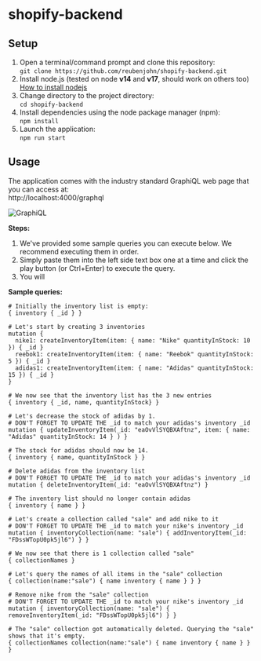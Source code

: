 # shopify-backend

## Setup

1. Open a terminal/command prompt and clone this repository:  
   `git clone https://github.com/reubenjohn/shopify-backend.git`
2. Install node.js (tested on node **v14** and **v17**, should work on others too)  
   [How to install nodejs](https://nodejs.dev/learn/how-to-install-nodejs)
3. Change directory to the project directory:  
   `cd shopify-backend`
4. Install dependencies using the node package manager (npm):  
   `npm install`
5. Launch the application:  
   `npm run start`

## Usage
The application comes with the industry standard GraphiQL web page that you can access at:  
http://localhost:4000/graphql

![GraphiQL](screenshots/graphiql-docs.png)

**Steps:**
1. We've provided some sample queries you can execute below. We recommend executing them in order.
2. Simply paste them into the left side text box one at a time and click the play button (or Ctrl+Enter) to execute the query.
3. You will 

**Sample queries:**

    # Initially the inventory list is empty:
    { inventory { _id } }

    # Let's start by creating 3 inventories
    mutation {
      nike1: createInventoryItem(item: { name: "Nike" quantityInStock: 10 }) { _id }
      reebok1: createInventoryItem(item: { name: "Reebok" quantityInStock: 5 }) { _id }
      adidas1: createInventoryItem(item: { name: "Adidas" quantityInStock: 15 }) { _id }
    }

    # We now see that the inventory list has the 3 new entries
    { inventory { _id, name, quantityInStock} }
    
    # Let's decrease the stock of adidas by 1.
    # DON'T FORGET TO UPDATE THE _id to match your adidas's inventory _id
    mutation { updateInventoryItem(_id: "eaOvVlSYQBXAftnz", item: { name: "Adidas" quantityInStock: 14 } ) }
    
    # The stock for adidas should now be 14.
    { inventory { name, quantityInStock } }
    
    # Delete adidas from the inventory list
    # DON'T FORGET TO UPDATE THE _id to match your adidas's inventory _id
    mutation { deleteInventoryItem(_id: "eaOvVlSYQBXAftnz") }

    # The inventory list should no longer contain adidas
    { inventory { name } }
    
    # Let's create a collection called "sale" and add nike to it
    # DON'T FORGET TO UPDATE THE _id to match your nike's inventory _id
    mutation { inventoryCollection(name: "sale") { addInventoryItem(_id: "FDssWTopU0pk5jl6") } }
    
    # We now see that there is 1 collection called "sale"
    { collectionNames }
    
    # Let's query the names of all items in the "sale" collection
    { collection(name:"sale") { name inventory { name } } }
    
    # Remove nike from the "sale" collection
    # DON'T FORGET TO UPDATE THE _id to match your nike's inventory _id
    mutation { inventoryCollection(name: "sale") { removeInventoryItem(_id: "FDssWTopU0pk5jl6") } }
    
    # The "sale" collection got automatically deleted. Querying the "sale" shows that it's empty.
    { collectionNames collection(name:"sale") { name inventory { name } } }
